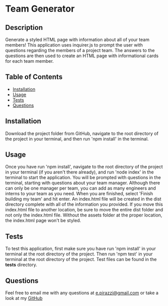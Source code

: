 # Team Generator

## Description
Generate a styled HTML page with information about all of your team members! This application uses inquirer.js to prompt the user with questions regarding the members of a project team. The answers to the questions are then used to create an HTML page with informational cards for each team member.

## Table of Contents
- [Installation](#installation)
- [Usage](#usage)
- [Tests](#tests)
- [Questions](#questions)

## Installation
Download the project folder from GitHub, navigate to the root directory of the project in your terminal, and then run 'npm install' in the terminal.

## Usage
Once you have run 'npm install', navigate to the root directory of the project in your terminal (if you aren't there already), and run 'node index' in the terminal to start the application. You will be prompted with questions in the terminal, starting with questions about your team manager. Although there can only be one manager per team, you can add as many engineers and interns to your team as you need. When you are finished, select 'Finish building my team' and hit enter. An index.html file will be created in the dist directory complete with all of the information you provided. If you move this index.html file to another location, be sure to move the entire dist folder and not only the index.html file. Without the assets folder at the proper location, the index.html page won't be styled.

## Tests
To test this application, first make sure you have run 'npm install' in your terminal at the root directory of the project. Then run 'npm test' in your terminal at the root directory of the project. Test files can be found in the __tests__ directory.

## Questions
Feel free to email me with any questions at e.pirazzi@gmail.com or take a look at my [GitHub](https://github.com/Qlaub)
